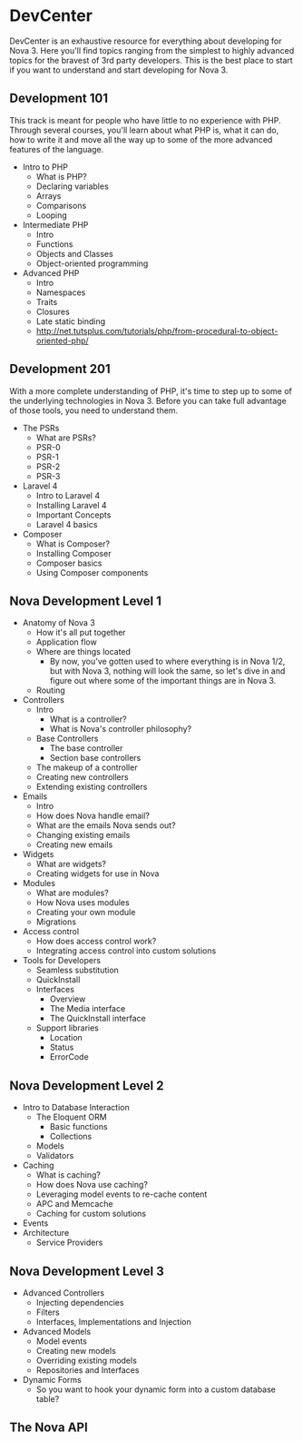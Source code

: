 # DevCenter

DevCenter is an exhaustive resource for everything about developing for Nova 3. Here you'll find topics ranging from the simplest to highly advanced topics for the bravest of 3rd party developers. This is the best place to start if you want to understand and start developing for Nova 3.

## Development 101

This track is meant for people who have little to no experience with PHP. Through several courses, you'll learn about what PHP is, what it can do, how to write it and move all the way up to some of the more advanced features of the language.

- Intro to PHP
	- What is PHP?
	- Declaring variables
	- Arrays
	- Comparisons
	- Looping
- Intermediate PHP
	- Intro
	- Functions
	- Objects and Classes
	- Object-oriented programming
- Advanced PHP
	- Intro
	- Namespaces
	- Traits
	- Closures
	- Late static binding
	- http://net.tutsplus.com/tutorials/php/from-procedural-to-object-oriented-php/

## Development 201

With a more complete understanding of PHP, it's time to step up to some of the underlying technologies in Nova 3. Before you can take full advantage of those tools, you need to understand them.

- The PSRs
	- What are PSRs?
	- PSR-0
	- PSR-1
	- PSR-2
	- PSR-3
- Laravel 4
	- Intro to Laravel 4
	- Installing Laravel 4
	- Important Concepts
	- Laravel 4 basics
- Composer
	- What is Composer?
	- Installing Composer
	- Composer basics
	- Using Composer components

## Nova Development Level 1

- Anatomy of Nova 3
	- How it's all put together
	- Application flow
	- Where are things located
		- By now, you've gotten used to where everything is in Nova 1/2, but with Nova 3, nothing will look the same, so let's dive in and figure out where some of the important things are in Nova 3.
	- Routing
- Controllers
	- Intro
		- What is a controller?
		- What is Nova's controller philosophy?
	- Base Controllers
		- The base controller
		- Section base controllers
	- The makeup of a controller
	- Creating new controllers
	- Extending existing controllers
- Emails
	- Intro
	- How does Nova handle email?
	- What are the emails Nova sends out?
	- Changing existing emails
	- Creating new emails
- Widgets
	- What are widgets?
	- Creating widgets for use in Nova
- Modules
	- What are modules?
	- How Nova uses modules
	- Creating your own module
	- Migrations
- Access control
	- How does access control work?
	- Integrating access control into custom solutions
- Tools for Developers
	- Seamless substitution
	- QuickInstall
	- Interfaces
		- Overview
		- The Media interface
		- The QuickInstall interface
	- Support libraries
		- Location
		- Status
		- ErrorCode

## Nova Development Level 2

- Intro to Database Interaction
	- The Eloquent ORM
		- Basic functions
		- Collections
	- Models
	- Validators
- Caching
	- What is caching?
	- How does Nova use caching?
	- Leveraging model events to re-cache content
	- APC and Memcache
	- Caching for custom solutions
- Events
- Architecture
	- Service Providers

## Nova Development Level 3

- Advanced Controllers
	- Injecting dependencies
	- Filters
	- Interfaces, Implementations and Injection
- Advanced Models
	- Model events
	- Creating new models
	- Overriding existing models
	- Repositories and Interfaces
- Dynamic Forms
	- So you want to hook your dynamic form into a custom database table?

## The Nova API